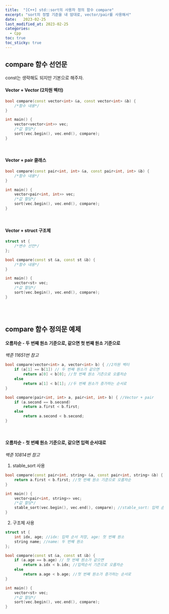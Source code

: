 ```yaml
---
title:  "[C++] std::sort의 사용자 정의 함수 compare"
excerpt: "sort의 정렬 기준을 내 맘대로, vector/pair를 사용해서"
date:   2023-02-25
last_modified_at: 2023-02-25
categories:
  - Cpp
toc: true
toc_sticky: true
---
```


## compare 함수 선언문  
const는 생략해도 되지만 기본으로 해주자.  
#### Vector + Vector (2차원 벡터)  
```c++
bool compare(const vector<int> &a, const vector<int> &b) {
	/*함수 내용*/
}

int main() {
	vector<vector<int>> vec;
	/*값 할당*/
	sort(vec.begin(), vec.end(), compare);
}
```
<br>

#### Vector + pair 클래스  
```c++
bool compare(const pair<int, int> &a, const pair<int, int> &b) {
	/*함수 내용*/
}

int main() {
	vector<pair<int, int>> vec;
	/*값 할당*/
	sort(vec.begin(), vec.end(), compare);
}
```
<br>

#### Vector + struct 구조체
```c++
struct st {
	/*변수 선언*/
};

bool compare(const st &a, const st &b) {
	/*함수 내용*/
}

int main() {
	vector<st> vec;
	/*값 할당*/
	sort(vec.begin(), vec.end(), compare);
}
```
<br>
<br>

## compare 함수 정의문 예제  
#### 오름차순 - 두 번째 원소 기준으로, 같으면 첫 번째 원소 기준으로
*백준 11651번 참고*  
```c++
bool compare(vector<int> a, vector<int> b) { //2차원 벡터
	if (a[1] == b[1]) // 두 번째 원소가 같으면
		return a[0] < b[0]; //첫 번째 원소 기즌으로 오름차순
	else
		return a[1] < b[1]; //두 번째 원소가 증가하는 순서로
}
```
```c++
bool compare(pair<int, int> a, pair<int, int> b) { //Vector + pair
	if (a.second == b.second)
		return a.first < b.first;
	else
		return a.second < b.second;
}
```
<br>

#### 오름차순 - 첫 번째 원소 기준으로, 같으면 입력 순서대로
*백준 10814번 참고*  
1. stable_sort 사용
```c++
bool compare(const pair<int, string> &a, const pair<int, string> &b) {
	return a.first < b.first; //첫 번째 원소 기준으로 오름차순
}

int main() {
	vector<pair<int, string>> vec;
	/*값 할당*/
	stable_sort(vec.begin(), vec.end(), compare); //stable_sort: 입력 순서 유지
}
```
2. 구조체 사용
```c++
struct st {
	int idx, age; //idx: 입력 순서 저장, age: 첫 번째 원소
	string name; //name: 두 번째 원소
};

bool compare(const st &a, const st &b) {
	if (a.age == b.age) // 첫 번째 원소가 같으면
		return a.idx < b.idx; //입력순서 기즌으로 오름차순
	else
		return a.age < b.age; //첫 번째 원소가 증가하는 순서로
}

int main() {
	vector<st> vec;
	/*값 할당*/
	sort(vec.begin(), vec.end(), compare);
}
```
<br>

<br>
<br>